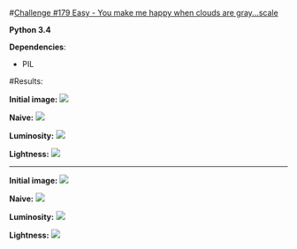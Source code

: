 #[Challenge #179 Easy - You make me happy when clouds are gray...scale](http://www.reddit.com/r/dailyprogrammer/comments/2ftcb8/9082014_challenge_179_easy_you_make_me_happy_when/)

**Python 3.4**

**Dependencies**:
- PIL

#Results:

**Initial image:**
![](https://raw.githubusercontent.com/MaximeKjaer/dailyprogrammer-challenges/master/Challenge-179/01-Easy/results/1/test1.jpg)

**Naive:**
![](https://raw.githubusercontent.com/MaximeKjaer/dailyprogrammer-challenges/master/Challenge-179/01-Easy/results/1/naive1.PNG)

**Luminosity:**
![](https://raw.githubusercontent.com/MaximeKjaer/dailyprogrammer-challenges/master/Challenge-179/01-Easy/results/1/luminosity1.PNG)

**Lightness:**
![](https://raw.githubusercontent.com/MaximeKjaer/dailyprogrammer-challenges/master/Challenge-179/01-Easy/results/1/lightness1.PNG)


***

**Initial image:**
![](https://raw.githubusercontent.com/MaximeKjaer/dailyprogrammer-challenges/master/Challenge-179/01-Easy/results/2/test2.jpg)

**Naive:**
![](https://raw.githubusercontent.com/MaximeKjaer/dailyprogrammer-challenges/master/Challenge-179/01-Easy/results/2/naive2.PNG)

**Luminosity:**
![](https://raw.githubusercontent.com/MaximeKjaer/dailyprogrammer-challenges/master/Challenge-179/01-Easy/results/2/luminosity2.PNG)

**Lightness:**
![](https://raw.githubusercontent.com/MaximeKjaer/dailyprogrammer-challenges/master/Challenge-179/01-Easy/results/2/lightness2.PNG)